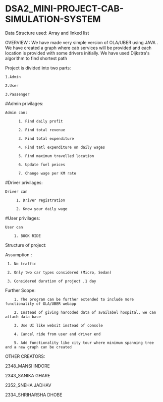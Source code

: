 # DSA2_MINI-PROJECT-CAB-SIMULATION-SYSTEM


Data Structure used: Array and linked list 

OVERVIEW :
     We have made very simple version of OLA/UBER using JAVA . 
     We have created a graph where cab services will be provided and each location is provided with some drivers initially.
     We have used Dijkstra's algorithm to find shortest path 
     
     
Project is divided into two parts:

    1.Admin

    2.User
    
    3.Passenger


#Admin privilages:

    Admin can:

          1. Find daily profit
          
          2. Find total revenue

          3. Find total expenditure

          4. Find tatl expenditure on daily wages

          5. Find maximum travelled location

          6. Update fuel peices

          7. Change wage per KM rate
  
  
#Driver privilages:

    Driver can  

         1. Driver registration
         
         2. Know your daily wage
  
  
 #User privilages:

    User can  

        1. BOOK RIDE
  
  
Structure of project:

     
   
   
Assumption : 

     1. No traffic
             
     2. Only two car types considered (Micro, Sedan)
             
     3. Considered duration of project ,1 day
             
 Further Scope: 
 
        1. The program can be further extended to include more functionality of OLA/UBER webapp
       
        2. Instead of giving harcoded data of availabel hospital, we can attach data base
        
        3. Use UI like websit instead of console
        
        4. Cancel ride from user and driver end
        
        5. Add functionality like city tour where minimum spanning tree and a new graph can be created
 
  OTHER CREATORS:
  
  2348_MANSI INDORE
  
  2343_SANIKA GHARE
  
  2352_SNEHA JADHAV
  
  2334_SHRIHARSHA DHOBE
